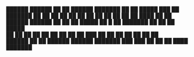 
██████  ██████  ██    ██  ██████ ███████     ██     ██  █████  ███    ██ ███████ 
██   ██ ██   ██ ██    ██ ██      ██          ██     ██ ██   ██ ████   ██ ██      
██████  ██████  ██    ██ ██      █████       ██  █  ██ ███████ ██ ██  ██ █████   
██   ██ ██   ██ ██    ██ ██      ██          ██ ███ ██ ██   ██ ██  ██ ██ ██      
██████  ██   ██  ██████   ██████ ███████      ███ ███  ██   ██ ██   ████ ███████ 
